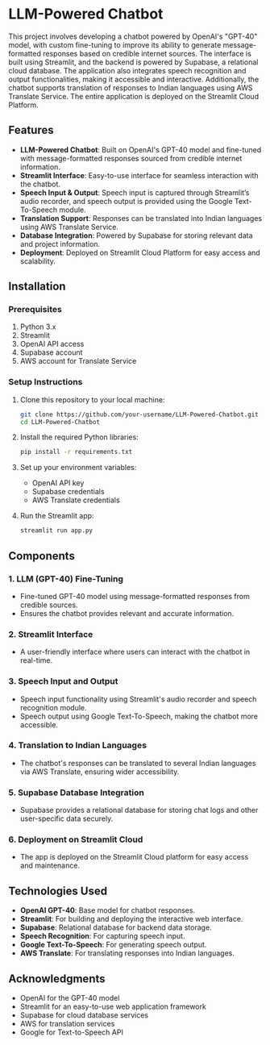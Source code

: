 # LLM-Powered Chatbot

This project involves developing a chatbot powered by OpenAI's "GPT-40" model, with custom fine-tuning to improve its ability to generate message-formatted responses based on credible internet sources. The interface is built using Streamlit, and the backend is powered by Supabase, a relational cloud database. The application also integrates speech recognition and output functionalities, making it accessible and interactive. Additionally, the chatbot supports translation of responses to Indian languages using AWS Translate Service. The entire application is deployed on the Streamlit Cloud Platform.

## Features
- **LLM-Powered Chatbot**: Built on OpenAI's GPT-40 model and fine-tuned with message-formatted responses sourced from credible internet information.
- **Streamlit Interface**: Easy-to-use interface for seamless interaction with the chatbot.
- **Speech Input & Output**: Speech input is captured through Streamlit’s audio recorder, and speech output is provided using the Google Text-To-Speech module.
- **Translation Support**: Responses can be translated into Indian languages using AWS Translate Service.
- **Database Integration**: Powered by Supabase for storing relevant data and project information.
- **Deployment**: Deployed on Streamlit Cloud Platform for easy access and scalability.

## Installation

### Prerequisites
1. Python 3.x
2. Streamlit
3. OpenAI API access
4. Supabase account
5. AWS account for Translate Service

### Setup Instructions

1. Clone this repository to your local machine:
    ```bash
    git clone https://github.com/your-username/LLM-Powered-Chatbot.git
    cd LLM-Powered-Chatbot
    ```

2. Install the required Python libraries:
    ```bash
    pip install -r requirements.txt
    ```

3. Set up your environment variables:
    - OpenAI API key
    - Supabase credentials
    - AWS Translate credentials

4. Run the Streamlit app:
    ```bash
    streamlit run app.py
    ```

## Components

### 1. **LLM (GPT-40) Fine-Tuning**
   - Fine-tuned GPT-40 model using message-formatted responses from credible sources.
   - Ensures the chatbot provides relevant and accurate information.
   
### 2. **Streamlit Interface**
   - A user-friendly interface where users can interact with the chatbot in real-time.
   
### 3. **Speech Input and Output**
   - Speech input functionality using Streamlit's audio recorder and speech recognition module.
   - Speech output using Google Text-To-Speech, making the chatbot more accessible.

### 4. **Translation to Indian Languages**
   - The chatbot's responses can be translated to several Indian languages via AWS Translate, ensuring wider accessibility.

### 5. **Supabase Database Integration**
   - Supabase provides a relational database for storing chat logs and other user-specific data securely.

### 6. **Deployment on Streamlit Cloud**
   - The app is deployed on the Streamlit Cloud platform for easy access and maintenance.

## Technologies Used
- **OpenAI GPT-40**: Base model for chatbot responses.
- **Streamlit**: For building and deploying the interactive web interface.
- **Supabase**: Relational database for backend data storage.
- **Speech Recognition**: For capturing speech input.
- **Google Text-To-Speech**: For generating speech output.
- **AWS Translate**: For translating responses into Indian languages.

## Acknowledgments
- OpenAI for the GPT-40 model
- Streamlit for an easy-to-use web application framework
- Supabase for cloud database services
- AWS for translation services
- Google for Text-to-Speech API
